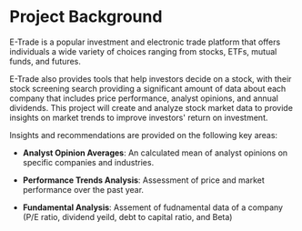 # Project Background
E-Trade is a popular investment and electronic trade platform that offers individuals a wide variety of choices ranging from stocks, ETFs, mutual funds, and futures.

E-Trade also provides tools that help investors decide on a stock, with their stock screening search providing a significant amount of data about each company that includes price performance, analyst opinions, and annual dividends. This project will create and analyze stock market data to provide insights on market trends to improve investors' return on investment.

Insights and recommendations are provided on the following key areas:

- **Analyst Opinion Averages**: An calculated mean of analyst opinions on specific companies and industries.

- **Performance Trends Analysis**: Assessment of price and market performance over the past year.
- **Fundamental Analysis**: Assement of fudnamental data of a company (P/E ratio, dividend yeild, debt to capital ratio, and Beta)